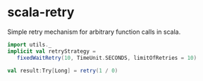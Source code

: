 scala-retry
===========

Simple retry mechanism for arbitrary function calls in scala.

```scala
import utils._
implicit val retryStrategy =
   fixedWaitRetry(10, TimeUnit.SECONDS, limitOfRetries = 10)

val result:Try[Long] = retry(1 / 0)
```
